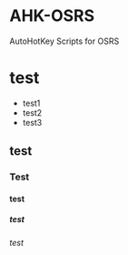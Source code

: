 # AHK-OSRS
AutoHotKey Scripts for OSRS
# test
* test1
* test2
* test3
## test
### Test
#### test
##### test
###### test

